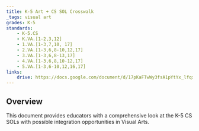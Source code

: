 ```yaml
---
title: K-5 Art + CS SOL Crosswalk
_tags: visual art
grades: K-5
standards: 
    - K-5.CS
    - K.VA.[1-2,3,12]
    - 1.VA.[1-3,7,10, 17]
    - 2.VA.[1-3,6,8-10,12,17]
    - 3.VA.[1-3,6,8-13,17]
    - 4.VA.[1-3,6,8,10-12,17]
    - 5.VA.[1-3,6-10,12,16,17] 
links:
    drive: https://docs.google.com/document/d/17pKaFTwWy3fsA1pYtYx_lfqx9eF-oUXj34Iv0dpe4Ho/edit?usp=drive_link
---
```


## Overview

This document provides educators with a comprehensive look at the K-5 CS SOLs with possible integration opportunities in Visual Arts.
